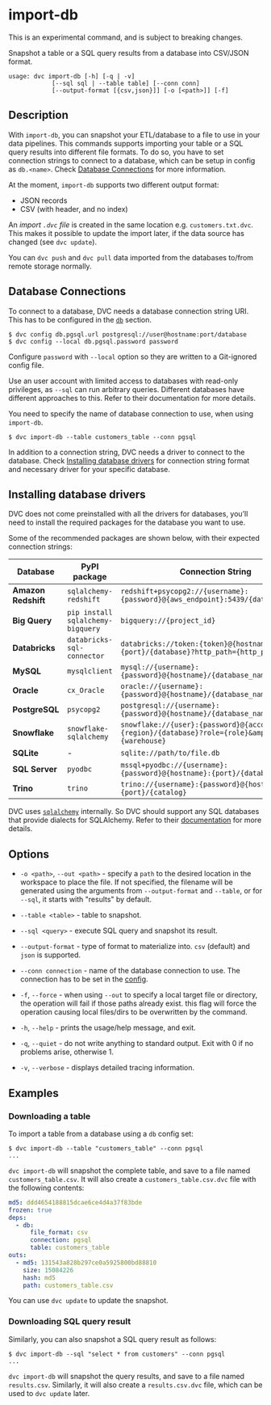 # import-db

<admon type="warn" title="Experimental">

This is an experimental command, and is subject to breaking changes.

</admon>

Snapshot a table or a SQL query results from a database into CSV/JSON format.

```usage
usage: dvc import-db [-h] [-q | -v]
            [--sql sql | --table table] [--conn conn]
            [--output-format [{csv,json}]] [-o [<path>]] [-f]
```

## Description

With `import-db`, you can snapshot your ETL/database to a file to use in your
data pipelines. This commands supports importing your table or a SQL query
results into different file formats. To do so, you have to set connection
strings to connect to a database, which can be setup in config as `db.<name>`.
Check [Database Connections](#database-connections) for more information.

At the moment, `import-db` supports two different output format:

- JSON records
- CSV (with header, and no index)

An _import `.dvc` file_ is created in the same location e.g.
`customers.txt.dvc`. This makes it possible to update the import later, if the
data source has changed (see `dvc update`).

<admon type="info">

You can `dvc push` and `dvc pull` data imported from the databases to/from
remote storage normally.

</admon>

## Database Connections

To connect to a database, DVC needs a database connection string URI. This has
to be configured in the [`db`] section.

```dvc
$ dvc config db.pgsql.url postgresql://user@hostname:port/database
$ dvc config --local db.pgsql.password password
```

<admon type="warn" title="Security Alert">

Configure `password` with `--local` option so they are written to a Git-ignored
config file.

</admon>

<admon type="warn" title="Security Alert">

Use an user account with limited access to databases with read-only privileges,
as `--sql` can run arbitrary queries. Different databases have different
approaches to this. Refer to their documentation for more details.

</admon>

You need to specify the name of database connection to use, when using
`import-db`.

```dvc
$ dvc import-db --table customers_table --conn pgsql
```

In addition to a connection string, DVC needs a driver to connect to the
database. Check [Installing database drivers](#installing-database-drivers) for
connection string format and necessary driver for your specific database.

[`db`]: /doc/user-guide/project-structure/configuration#db

## Installing database drivers

DVC does not come preinstalled with all the drivers for databases, you’ll need
to install the required packages for the database you want to use.

Some of the recommended packages are shown below, with their expected connection
strings:

| **Database**        | **PyPI package**                  | **Connection String**                                                                               |
| ------------------- | --------------------------------- | --------------------------------------------------------------------------------------------------- |
| **Amazon Redshift** | `sqlalchemy-redshift`             | `redshift+psycopg2://{username}:{password}@{aws_endpoint}:5439/{database_name}`                     |
| **Big Query**       | `pip install sqlalchemy-bigquery` | `bigquery://{project_id}`                                                                           |
| **Databricks**      | `databricks-sql-connector`        | `databricks://token:{token}@{hostname}:{port}/{database}?http_path={http_path}`                     |
| **MySQL**           | `mysqlclient`                     | `mysql://{username}:{password}@{hostname}/{database_name}`                                          |
| **Oracle**          | `cx_Oracle`                       | `oracle://{username}:{password}@{hostname}/{database_name}`                                         |
| **PostgreSQL**      | `psycopg2`                        | `postgresql://{username}:{password}@{hostname}/{database_name}`                                     |
| **Snowflake**       | `snowflake-sqlalchemy`            | `snowflake://{user}:{password}@{account}.{region}/{database}?role={role}&amp;warehouse={warehouse}` |
| **SQLite**          | -                                 | `sqlite://path/to/file.db`                                                                          |
| **SQL Server**      | `pyodbc`                          | `mssql+pyodbc://{username}:{password}@{hostname}:{port}/{database_name}`                            |
| **Trino**           | `trino`                           | `trino://{username}:{password}@{hostname}:{port}/{catalog}`                                         |

DVC uses [`sqlalchemy`](https://www.sqlalchemy.org/) internally. So DVC should
support any SQL databases that provide dialects for SQLAlchemy. Refer to their
[documentation](https://docs.sqlalchemy.org/en/20/core/engines.html#backend-specific-urls)
for more details.

## Options

- `-o <path>`, `--out <path>` - specify a `path` to the desired location in the
  workspace to place the file. If not specified, the filename will be generated
  using the arguments from `--output-format` and `--table`, or for `--sql`, it
  starts with "results" by default.

- `--table <table>` - table to snapshot.

- `--sql <query>` - execute SQL query and snapshot its result.

- `--output-format` - type of format to materialize into. `csv` (default) and
  `json` is supported.

- `--conn connection` - name of the database connection to use. The connection
  has to be set in the
  [config](/doc/user-guide/project-structure/configuration#db).

- `-f`, `--force` - when using `--out` to specify a local target file or
  directory, the operation will fail if those paths already exist. this flag
  will force the operation causing local files/dirs to be overwritten by the
  command.

- `-h`, `--help` - prints the usage/help message, and exit.

- `-q`, `--quiet` - do not write anything to standard output. Exit with 0 if no
  problems arise, otherwise 1.

- `-v`, `--verbose` - displays detailed tracing information.

## Examples

### Downloading a table

To import a table from a database using a `db` config set:

```dvc
$ dvc import-db --table "customers_table" --conn pgsql
...
```

`dvc import-db` will snapshot the complete table, and save to a file named
`customers_table.csv`. It will also create a `customers_table.csv.dvc` file with
the following contents:

```yaml
md5: ddd4654188815dcae6ce4d4a37f83bde
frozen: true
deps:
  - db:
      file_format: csv
      connection: pgsql
      table: customers_table
outs:
  - md5: 131543a828b297ce0a5925800bd88810
    size: 15084226
    hash: md5
    path: customers_table.csv
```

You can use `dvc update` to update the snapshot.

### Downloading SQL query result

Similarly, you can also snapshot a SQL query result as follows:

```dvc
$ dvc import-db --sql "select * from customers" --conn pgsql
...
```

`dvc import-db` will snapshot the query results, and save to a file named
`results.csv`. Similarly, it will also create a `results.csv.dvc` file, which
can be used to `dvc update` later.
